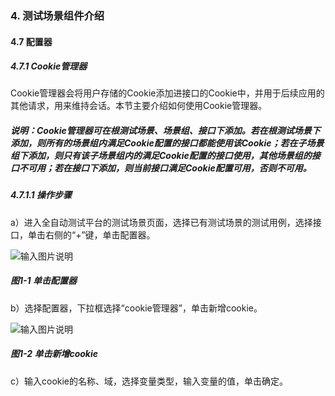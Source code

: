 ### 4. 测试场景组件介绍

#### 4.7 配置器

##### 4.7.1 Cookie管理器

Cookie管理器会将用户存储的Cookie添加进接口的Cookie中，并用于后续应用的其他请求，用来维持会话。本节主要介绍如何使用Cookie管理器。

##### 说明：Cookie管理器可在根测试场景、场景组、接口下添加。若在根测试场景下添加，则所有的场景组内满足Cookie配置的接口都能使用该Cookie；若在子场景组下添加，则只有该子场景组内的满足Cookie配置的接口使用，其他场景组的接口不可用；若在接口下添加，则当前接口满足Cookie配置可用，否则不可用。

##### 4.7.1.1 操作步骤

a）进入全自动测试平台的测试场景页面，选择已有测试场景的测试用例，选择接口，单击右侧的“+”键，单击配置器。

![输入图片说明](../../../images/SoFlu%E5%85%A8%E8%87%AA%E5%8A%A8%E6%B5%8B%E8%AF%95%E5%B9%B3%E5%8F%B0%E6%95%99%E7%A8%8B/4.%20%E6%B5%8B%E8%AF%95%E5%9C%BA%E6%99%AF%E7%BB%84%E4%BB%B6%E4%BB%8B%E7%BB%8D/7.%20%E9%85%8D%E7%BD%AE%E5%99%A8/image.png)

##### 图1-1 单击配置器

b）选择配置器，下拉框选择“cookie管理器”，单击新增cookie。

![输入图片说明](../../../images/SoFlu%E5%85%A8%E8%87%AA%E5%8A%A8%E6%B5%8B%E8%AF%95%E5%B9%B3%E5%8F%B0%E6%95%99%E7%A8%8B/4.%20%E6%B5%8B%E8%AF%95%E5%9C%BA%E6%99%AF%E7%BB%84%E4%BB%B6%E4%BB%8B%E7%BB%8D/7.%20%E9%85%8D%E7%BD%AE%E5%99%A8/1-2.png)

##### 图1-2 单击新增cookie

c）输入cookie的名称、域，选择变量类型，输入变量的值，单击确定。
